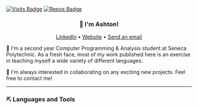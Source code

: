 [![Visits Badge](https://badges.pufler.dev/visits/ashtonqlb/ashtonqlb?label=visits)](https://badges.pufler.dev) [![Repos Badge](https://badges.pufler.dev/repos/ashtonqlb?label=repos)](https://badges.pufler.dev)
<h3 align="center">👋 I'm Ashton!</h3>
<p align="center">
  <a href="https://www.linkedin.com/in/ashtonqlb">LinkedIn</a> •
  <a href="https://ashtonqlb.github.io/">Website</a> •
  <a href="mailto:ashtonqlb@disroot.org">Send an email</a>
</p>
🌟 I'm a second year Computer Programming & Analysis student at Seneca Polytechnic. As a fresh face, most of my work published here is an exercise in teaching myself a wide variety of different languages.</p>

👯 I'm always interested in collaborating on any exciting new projects. Feel free to contact me!

---
### ⛏️ Languages and Tools

